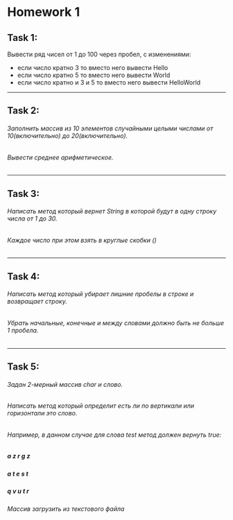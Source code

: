 # Homework 1

## **Task 1:**  
  Вывести ряд чисел от 1 до 100 через пробел, с изменениями:
  - если число кратно 3 то вместо него вывести Hello
  - если число кратно 5 то вместо него вывести World
  - если число кратно и 3 и 5 то вместо него вывести HelloWorld
---
## **Task 2:**  
###### Заполнить массив из 10 элементов случайными целыми числами от 10(включительно) до 20(включительно).  
###### Вывести среднее арифметическое.  
---  
## **Task 3:**   
###### Написать метод который вернет String в которой будут в одну строку числа от 1 до 30.
###### Каждое число при этом взять в круглые скобки ()  
---  
## **Task 4:**  
###### Написать метод который убирает лишние пробелы в строке и возвращает строку.   
###### Убрать начальные, конечные и между словами должно быть не больше 1 пробела.  
---  
## **Task 5:**  
###### Задан 2-мерный массив char и слово.  
###### Написать метод который определит есть ли по вертикали или горизонтали это слово.   
###### Например, в данном случае для слова test метод должен вернуть true:  
#####  a z r g z  
#####  a t e s t  
#####  q v u t r  
###### Массив загрузить из текстового файла  
